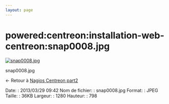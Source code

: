 ```yaml
---
layout: page
---
```


powered:centreon:installation-web-centreon:snap0008.jpg
=======================================================

[![snap0008.jpg](../../..//assets/media/powered/centreon/installation-web-centreon/snap0008.jpg@cache=&w=900&h=561 "snap0008.jpg")](../../..//assets/media/powered/centreon/installation-web-centreon/snap0008.jpg@cache= "Afficher le fichier original")

snap0008.jpg

← Retour à [Nagios Centreon
part2](../../../../centreon/nagios-centreon-part2.html "centreon:nagios-centreon-part2")

Date:
:   2013/03/29 09:42
Nom de fichier:
:   snap0008.jpg
Format:
:   JPEG
Taille:
:   36KB
Largeur:
:   1280
Hauteur:
:   798

